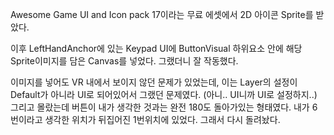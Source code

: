 Awesome Game UI and Icon pack 17이라는 무료 에셋에서 2D 아이콘 Sprite를 받았다.

이후 LeftHandAnchor에 있는 Keypad UI에 ButtonVisual 하위요소 안에 해당 Sprite이미지를 담은 Canvas를 넣었다. 그랬더니 잘 작동했다.

이미지를 넣어도 VR 내에서 보이지 않던 문제가 있었는데, 이는 Layer의 설정이 Default가 아니라 UI로 되어있어서 그랬던 문제였다. (아니.. UI니까 UI로 설정하지..)
그리고 몰랐는데 버튼이 내가 생각한 것과는 완전 180도 돌아가있는 형태였다. 내가 6번이라고 생각한 위치가 뒤집어진 1번위치에 있었다.
그래서 다시 돌려놨다.